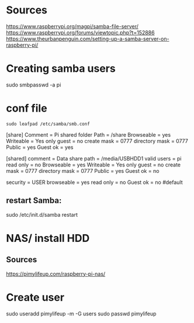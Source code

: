 # Sources
https://www.raspberrypi.org/magpi/samba-file-server/
https://www.raspberrypi.org/forums/viewtopic.php?t=152886
https://www.theurbanpenguin.com/setting-up-a-samba-server-on-raspberry-pi/

# Creating samba users
sudo smbpasswd -a pi

# conf file

```sudo leafpad /etc/samba/smb.conf ```

[share]
  Comment = Pi shared folder
  Path = /share
  Browseable = yes
  Writeable = Yes
  only guest = no
  create mask = 0777
  directory mask = 0777
  Public = yes
  Guest ok = yes

[shared]
comment = Data share
path = /media/USBHDD1
valid users = pi
read only = no
Browseable = yes
Writeable = Yes
only guest = no
create mask = 0777
directory mask = 0777
Public = yes
Guest ok = no


security = USER
browseable = yes
read only = no
Guest ok = no #default


## restart Samba:

sudo /etc/init.d/samba restart



# NAS/ install HDD
## Sources
https://pimylifeup.com/raspberry-pi-nas/

# Create user
sudo useradd pimylifeup -m -G users
sudo passwd pimylifeup
